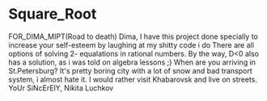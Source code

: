 # Square_Root
FOR_DIMA_MIPT(Road to death)
Dima, I have this project done specially to increase your self-esteem by laughing at my shitty code i do
There are all options of solving 2- equalations in rational numbers. 
By the way, D<0 also has a solution, as i was told on algebra lessons ;)
When are you arriving in St.Petersburg? It's pretty boring city with a lot of snow and bad transport system, i almost hate it. I would rather visit Khabarovsk and live on streets.
YoUr SiNcErElY, 
Nikita Luchkov
